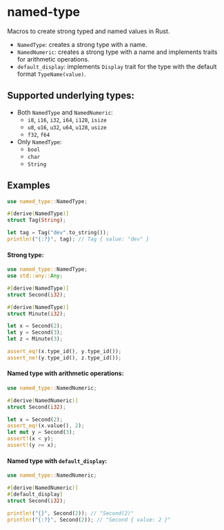 # named-type
Macros to create strong typed and named values in Rust.
 - `NamedType`: creates a strong type with a name.
 - `NamedNumeric`: creates a strong type with a name and implements traits for arithmetic operations.
 - `default_display`: implements `Display` trait for the type with the default format `TypeName(value)`.

## Supported underlying types:
 - Both `NamedType` and `NamedNumeric`:
   - `i8`, `i16`, `i32`, `i64`, `i128`, `isize`
   - `u8`, `u16`, `u32`, `u64`, `u128`, `usize`
   - `f32`, `f64`
 - Only `NamedType`:
   - `bool`
   - `char`
   - `String`

## Examples
```rust
use named_type::NamedType;

#[derive(NamedType)]
struct Tag(String);

let tag = Tag("dev".to_string());
println!("{:?}", tag); // Tag { value: "dev" }
```

#### Strong type:

```rust
use named_type::NamedType;
use std::any::Any;

#[derive(NamedType)]
struct Second(i32);

#[derive(NamedType)]
struct Minute(i32);

let x = Second(2);
let y = Second(3);
let z = Minute(3);

assert_eq!(x.type_id(), y.type_id());
assert_ne!(y.type_id(), z.type_id());
```

#### Named type with arithmetic operations:

```rust
use named_type::NamedNumeric;

#[derive(NamedNumeric)]
struct Second(i32);

let x = Second(2);
assert_eq!(x.value(), 2);
let mut y = Second(3);
assert!(x < y);
assert!(y >= x);
```

#### Named type with `default_display`:

```rust
use named_type::NamedNumeric;

#[derive(NamedNumeric)]
#[default_display]
struct Second(i32);

println!("{}", Second(2)); // "Second(2)"
println!("{:?}", Second(2)); // "Second { value: 2 }"
```
